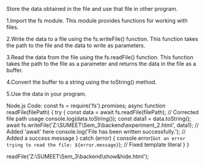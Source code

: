 Store the data obtained in the  file and use that file in other program.

1.Import the fs module. This module provides functions for working with files.

2.Write the data to a file using the fs.writeFile() function. This function takes the path to the file and the data to write as parameters.

3.Read the data from the file using the fs.readFile() function. This function takes the path to the file as a parameter and returns the data in the file as a buffer.

4.Convert the buffer to a string using the toString() method.

5.Use the data in your program.






Node.js Code:
const fs = require('fs').promises; async function readFile(filePath) {
try {
const data = await fs.readFile(filePath); // Corrected file path usage console.log(data.toString());
const data1 = data.toString();
await fs.writeFile('Z:\\SUMEET\\Sem_3\\backend\\experiment_2.html', data1); // Added 'await' here console.log('File has been written successfully.'); // Added a success message
} catch (error) {
console.error(`Got an error trying to read the file: ${error.message}`); // Fixed template literal
}
}

readFile('Z:\\SUMEET\\Sem_3\\backend\\show&hide.html');
